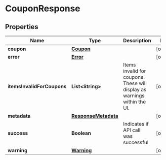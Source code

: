 
# CouponResponse

## Properties
Name | Type | Description | Notes
------------ | ------------- | ------------- | -------------
**coupon** | [**Coupon**](Coupon.md) |  |  [optional]
**error** | [**Error**](Error.md) |  |  [optional]
**itemsInvalidForCoupons** | **List&lt;String&gt;** | Items invalid for coupons.  These will display as warnings within the UI. |  [optional]
**metadata** | [**ResponseMetadata**](ResponseMetadata.md) |  |  [optional]
**success** | **Boolean** | Indicates if API call was successful |  [optional]
**warning** | [**Warning**](Warning.md) |  |  [optional]



